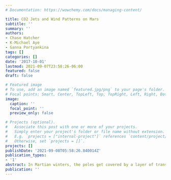 ```yaml
---
# Documentation: https://wowchemy.com/docs/managing-content/

title: CO2 Jets and Wind Patterns on Mars
subtitle: ''
summary: ''
authors:
- Chase Hatcher
- K-Michael Aye
- Ganna Portyankina
tags: []
categories: []
date: '2017-10-01'
lastmod: 2021-09-07T23:58:26-06:00
featured: false
draft: false

# Featured image
# To use, add an image named `featured.jpg/png` to your page's folder.
# Focal points: Smart, Center, TopLeft, Top, TopRight, Left, Right, BottomLeft, Bottom, BottomRight.
image:
  caption: ''
  focal_point: ''
  preview_only: false

# Projects (optional).
#   Associate this post with one or more of your projects.
#   Simply enter your project's folder or file name without extension.
#   E.g. `projects = ["internal-project"]` references `content/project/deep-learning/index.md`.
#   Otherwise, set `projects = []`.
projects: []
publishDate: '2021-09-08T05:58:26.840014Z'
publication_types:
- '1'
abstract: In Martian winters, the poles get covered by a layer of transparent CO2
publication: ''
---
```

